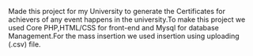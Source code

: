 Made this project for my University to generate the Certificates for achievers of any event happens in the university.To make this project we used Core PHP,HTML/CSS for front-end and Mysql for database Management.For the mass insertion we used insertion using uploading (.csv) file.
